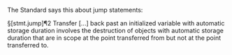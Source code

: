 The Standard says this about jump statements:

§[stmt.jump]¶2 Transfer [...] back past an initialized variable with automatic storage duration involves the destruction of objects with automatic storage duration that are in scope at the point transferred from but not at the point transferred to.

